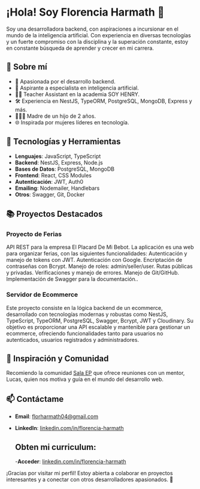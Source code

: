 # ¡Hola! Soy Florencia Harmath 👋

Soy una desarrolladora backend, con aspiraciones a incursionar en el mundo de la inteligencia artificial. Con experiencia en diversas tecnologías y un fuerte compromiso con la disciplina y la superación constante, estoy en constante búsqueda de aprender y crecer en mi carrera.

## 🚀 Sobre mí

- 🌟 Apasionada por el desarrollo backend.
- 🧠 Aspirante a especialista en inteligencia artificial.
- 👩‍🏫 Teacher Assistant en la academia SOY HENRY.
- 🛠️ Experiencia en NestJS, TypeORM, PostgreSQL, MongoDB, Express y más.
- 👩‍👧‍👦 Madre de un hijo de 2 años.
- 🌐 Inspirada por mujeres líderes en tecnología.

## 🔧 Tecnologías y Herramientas

- **Lenguajes**: JavaScript, TypeScript
- **Backend**: NestJS, Express, Node.js
- **Bases de Datos**: PostgreSQL, MongoDB
- **Frontend**: React, CSS Modules
- **Autenticación**: JWT, Auth0
- **Emailing**: Nodemailer, Handlebars
- **Otros**: Swagger, Git, Docker

## 📚 Proyectos Destacados

### Proyecto de Ferias
API REST para la empresa El Placard De Mi Bebot. La aplicación es una web para organizar ferias, con las siguientes funcionalidades: 
Autenticación y manejo de tokens con JWT.
Autenticación con Google.
Encriptación de contraseñas con Bcrypt.
Manejo de roles: admin/seller/user.
Rutas públicas y privadas.
Verificaciones y manejo de errores.
Manejo de Git/GitHub.
Implementación de Swagger para la documentación.. 

### Servidor de Ecommerce
Este proyecto consiste en la lógica backend de un ecommerce, desarrollado con tecnologías modernas y robustas como NestJS, TypeScript, TypeORM, PostgreSQL, Swagger, Bcrypt, JWT y Cloudinary. Su objetivo es proporcionar una API escalable y mantenible para gestionar un ecommerce, ofreciendo funcionalidades tanto para usuarios no autenticados, usuarios registrados y administradores.

## 🌟 Inspiración y Comunidad

Recomiendo la comunidad [Sala EP](https://emprendeprogramando.com/sala-ep) que ofrece reuniones con un mentor, Lucas, quien nos motiva y guía en el mundo del desarrollo web.

## 📫 Contáctame

- **Email**: [florharmath04@gmail.com](mailto:florharmath04@gmail.com)
- **LinkedIn**: [linkedin.com/in/florencia-harmath](https://www.linkedin.com/in/florencia-harmath)

  ## Obten mi curriculum:

  -**Acceder**: [linkedin.com/in/florencia-harmath](https://github.com/Florencia-Harmath/curriculum/blob/main/CV%20Florencia%20Harmath.docx)

¡Gracias por visitar mi perfil! Estoy abierta a colaborar en proyectos interesantes y a conectar con otros desarrolladores apasionados. 🚀
